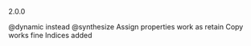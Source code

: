2.0.0

@dynamic instead @synthesize
Assign properties work as retain
Copy works fine
Indices added

